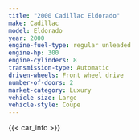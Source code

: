 ```yaml
---
title: "2000 Cadillac Eldorado"
make: Cadillac
model: Eldorado
year: 2000
engine-fuel-type: regular unleaded
engine-hp: 300
engine-cylinders: 8
transmission-type: Automatic
driven-wheels: Front wheel drive
number-of-doors: 2
market-category: Luxury
vehicle-size: Large
vehicle-style: Coupe
---
```


{{< car_info >}}
